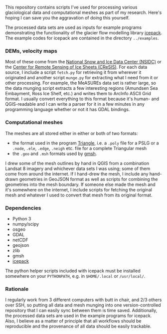 
This repository contains scripts I've used for processing various glaciological data and computational meshes as part of my research.
Here's hoping I can save you the aggravation of doing this yourself.

The processed data sets are used as inputs for example programs demonstrating the functionality of the glacier flow modelling library [icepack](http://github.com/danshapero/icepack).
The example codes for icepack are contained in the directory `../examples`.


### DEMs, velocity maps

Most of these come from the [National Snow and Ice Data Center (NSIDC)](http://www.nsidc.org) or the [Center for Remote Sensing of Ice Sheets (CReSIS)](https://www.cresis.ku.edu/).
For each data source, I include a script `fetch.py` for retrieving it from wherever it originated and another script `munge.py` for extracting what I need from it or other processing.
For example, the MeASUREs data set is rather large, so the data munging script extracts a few interesting regions (Amundsen Sea Embayment, Ross Ice Shelf, etc.) and writes them to ArcInfo ASCII Grid format.
I usually convert everything to this format because it's human- and QGIS-readable and I can write a parser for it in a few minutes in any programming language whether or not it has GDAL bindings.


### Computational meshes

The meshes are all stored either in either or both of two formats:

* the format used in the program [Triangle](http://www.cs.cmu.edu/~quake/triangle.html), i.e. a `.poly` file for a PSLG or a `.node`, `.ele`, `.edge`, `.neigh` etc. file for a complete Triangular mesh
* the `.geo` and `.msh` formats used by [gmsh](http://gmsh.info/).

I drew some of the mesh outlines by hand in QGIS from a combination Landsat 8 imagery and whichever data sets I was using; some of them come from around the internet.
If I hand-drew the mesh, I include any hand-drawn geometries in GeoJSON format as well as scripts for combining the geometries into the mesh boundary.
If someone else made the mesh and it's somewhere on the internet, I include scripts for fetching the original mesh and whatever I used to convert that mesh from its original format.


### Dependencies

* Python 3
* numpy/scipy
* osgeo
* GDAL
* netCDF
* geojson
* zlib
* gmsh
* [icepack](http://github.com/danshapero/icepack.git)

The python helper scripts included with icepack must be installed somewhere on your `PYTHONPATH`, e.g. in `$HOME/.local` or `/usr/local/`.


### Rationale

I regularly work from 3 different computers with butt in chair, and 2/3 others over SSH, so putting all data and mesh munging into one version-controlled repository that I can easily sync between them is time saved.
Additionally, the processed data sets are used in the example programs for icepack.
Also, I believe as a matter of principle that all workflows should be reproducible and the provenance of all data should be easily trackable.
